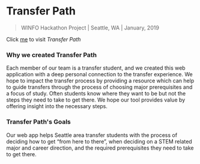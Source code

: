 # Transfer Path
> WINFO Hackathon Project
>  |  Seattle, WA
>  |  January, 2019

Click [me](https://lekhacminhphuong.github.io/transfer-path/) to visit _Transfer Path_

### Why we created Transfer Path
Each member of our team is a transfer student, and we created this web application with a deep personal connection to the transfer experience. We hope to impact the transfer process by providing a resource which can help to guide transfers through the process of choosing major prerequisites and a focus of study. Often students know where they want to be but not the steps they need to take to get there. We hope our tool provides value by offering insight into the necessary steps.

### Transfer Path's Goals
Our web app helps Seattle area transfer students with the process of deciding how to get “from here to there”, when deciding on a STEM related major and career direction, and the required prerequisites they need to take to get there.
